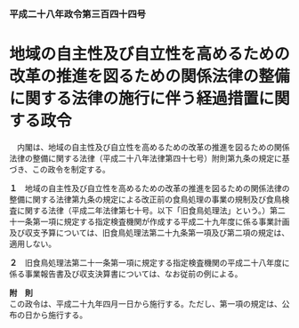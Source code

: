 ### 平成二十八年政令第三百四十四号  
# 地域の自主性及び自立性を高めるための改革の推進を図るための関係法律の整備に関する法律の施行に伴う経過措置に関する政令  
　内閣は、地域の自主性及び自立性を高めるための改革の推進を図るための関係法律の整備に関する法律（平成二十八年法律第四十七号）附則第九条の規定に基づき、この政令を制定する。  
  
**１**　地域の自主性及び自立性を高めるための改革の推進を図るための関係法律の整備に関する法律第九条の規定による改正前の食鳥処理の事業の規制及び食鳥検査に関する法律（平成二年法律第七十号。以下「旧食鳥処理法」という。）第二十一条第一項に規定する指定検査機関が作成する平成二十九年度に係る事業計画及び収支予算については、旧食鳥処理法第二十九条第一項及び第二項の規定は、適用しない。  
  
**２**　旧食鳥処理法第二十一条第一項に規定する指定検査機関の平成二十八年度に係る事業報告書及び収支決算書については、なお従前の例による。  
  
**附　則**  
この政令は、平成二十九年四月一日から施行する。ただし、第一項の規定は、公布の日から施行する。  
  
